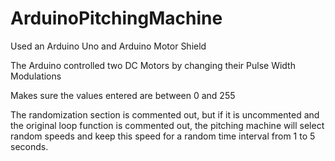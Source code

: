 # ArduinoPitchingMachine
Used an Arduino Uno and Arduino Motor Shield

The Arduino controlled two DC Motors by changing their Pulse Width Modulations

Makes sure the values entered are between 0 and 255

The randomization section is commented out, but if it is uncommented and the original loop function is commented out, the pitching machine will select random speeds and keep this speed for a random time interval from 1 to 5 seconds.
